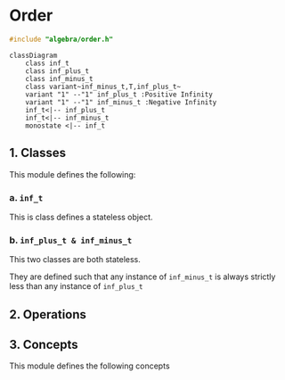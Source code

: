 # Order

```c++
#include "algebra/order.h"
```



```mermaid
classDiagram
	class inf_t
	class inf_plus_t
	class inf_minus_t
	class variant~inf_minus_t,T,inf_plus_t~
	variant "1" --"1" inf_plus_t :Positive Infinity
    variant "1" --"1" inf_minus_t :Negative Infinity
    inf_t<|-- inf_plus_t
    inf_t<|-- inf_minus_t
    monostate <|-- inf_t
```



## 1. Classes

This module defines the following:

### a. `inf_t`

This is class defines a stateless object.

### b. `inf_plus_t & inf_minus_t` 

This two classes are both stateless.

They are defined such that any instance of `inf_minus_t` is always strictly less than any instance of `inf_plus_t`

## 2. Operations

## 3. Concepts

This module defines the following concepts